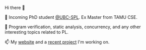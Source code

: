 Hi there 👋

🌱 Incoming PhD student [@UBC-SPL](https://spl.cs.ubc.ca/index.html). Ex Master from TAMU CSE.

🔭 Program verification, static analysis, concurrency, and any other interesting topics related to PL.

📫 My [website] and a [recent project] I'm working on.

<!--
**funemy/funemy** is a ✨ _special_ ✨ repository because its `README.md` (this file) appears on your GitHub profile.

Here are some ideas to get you started:

- 🔭 I’m currently working on ...
- 🌱 I’m currently learning ...
- 👯 I’m looking to collaborate on ...
- 🤔 I’m looking for help with ...
- 💬 Ask me about ...
- 📫 How to reach me: ...
- 😄 Pronouns: ...
- ⚡ Fun fact: ...
-->


 [website]: https://liyz.pl
 [CV]: https://liyz.pl/index/cv-yanzeli.pdf
 [recent project]: https://coderrect.com/


